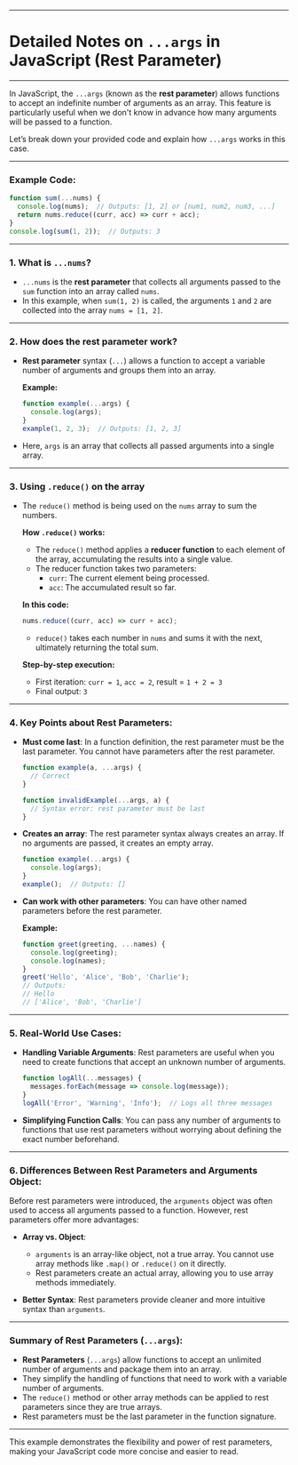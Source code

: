 
---

# Detailed Notes on `...args` in JavaScript (Rest Parameter)

---

In JavaScript, the `...args` (known as the **rest parameter**) allows functions to accept an indefinite number of arguments as an array. This feature is particularly useful when we don't know in advance how many arguments will be passed to a function.

Let’s break down your provided code and explain how `...args` works in this case.

---

### Example Code:

```javascript
function sum(...nums) {
  console.log(nums);  // Outputs: [1, 2] or [num1, num2, num3, ...] 
  return nums.reduce((curr, acc) => curr + acc);
}
console.log(sum(1, 2));  // Outputs: 3
```

---

### 1. **What is `...nums`?**

- `...nums` is the **rest parameter** that collects all arguments passed to the `sum` function into an array called `nums`.
- In this example, when `sum(1, 2)` is called, the arguments `1` and `2` are collected into the array `nums = [1, 2]`.

---

### 2. **How does the rest parameter work?**

- **Rest parameter** syntax (`...`) allows a function to accept a variable number of arguments and groups them into an array.
  
  **Example:**
  ```javascript
  function example(...args) {
    console.log(args);  
  }
  example(1, 2, 3);  // Outputs: [1, 2, 3]
  ```

- Here, `args` is an array that collects all passed arguments into a single array.

---

### 3. **Using `.reduce()` on the array**

- The `reduce()` method is being used on the `nums` array to sum the numbers.
  
  **How `.reduce()` works:**
  - The `reduce()` method applies a **reducer function** to each element of the array, accumulating the results into a single value.
  - The reducer function takes two parameters:
    - `curr`: The current element being processed.
    - `acc`: The accumulated result so far.

  **In this code:**
  ```javascript
  nums.reduce((curr, acc) => curr + acc);
  ```
  - `reduce()` takes each number in `nums` and sums it with the next, ultimately returning the total sum.

  **Step-by-step execution:**
  - First iteration: `curr = 1`, `acc = 2`, result = `1 + 2 = 3`
  - Final output: `3`

---

### 4. **Key Points about Rest Parameters:**

- **Must come last**: In a function definition, the rest parameter must be the last parameter. You cannot have parameters after the rest parameter.
  ```javascript
  function example(a, ...args) {
    // Correct
  }
  
  function invalidExample(...args, a) {
    // Syntax error: rest parameter must be last
  }
  ```

- **Creates an array**: The rest parameter syntax always creates an array. If no arguments are passed, it creates an empty array.

  ```javascript
  function example(...args) {
    console.log(args);
  }
  example();  // Outputs: []
  ```

- **Can work with other parameters**: You can have other named parameters before the rest parameter.

  **Example:**
  ```javascript
  function greet(greeting, ...names) {
    console.log(greeting);
    console.log(names);
  }
  greet('Hello', 'Alice', 'Bob', 'Charlie');
  // Outputs: 
  // Hello
  // ['Alice', 'Bob', 'Charlie']
  ```

---

### 5. **Real-World Use Cases:**

- **Handling Variable Arguments**: Rest parameters are useful when you need to create functions that accept an unknown number of arguments.
  ```javascript
  function logAll(...messages) {
    messages.forEach(message => console.log(message));
  }
  logAll('Error', 'Warning', 'Info');  // Logs all three messages
  ```

- **Simplifying Function Calls**: You can pass any number of arguments to functions that use rest parameters without worrying about defining the exact number beforehand.

---

### 6. **Differences Between Rest Parameters and Arguments Object:**

Before rest parameters were introduced, the `arguments` object was often used to access all arguments passed to a function. However, rest parameters offer more advantages:

- **Array vs. Object**:
  - `arguments` is an array-like object, not a true array. You cannot use array methods like `.map()` or `.reduce()` on it directly.
  - Rest parameters create an actual array, allowing you to use array methods immediately.

- **Better Syntax**: Rest parameters provide cleaner and more intuitive syntax than `arguments`.

---

### Summary of Rest Parameters (`...args`):

- **Rest Parameters** (`...args`) allow functions to accept an unlimited number of arguments and package them into an array.
- They simplify the handling of functions that need to work with a variable number of arguments.
- The `reduce()` method or other array methods can be applied to rest parameters since they are true arrays.
- Rest parameters must be the last parameter in the function signature.
  
---

This example demonstrates the flexibility and power of rest parameters, making your JavaScript code more concise and easier to read.